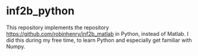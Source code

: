 # inf2b_python

This repository implements the repository https://github.com/robinhenry/inf2b_matlab in Python, instead of Matlab. I did this
during my free time, to learn Python and especially get familiar with Numpy.
